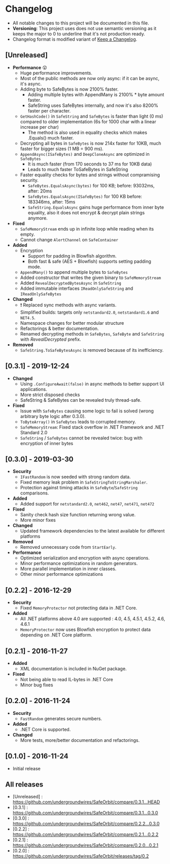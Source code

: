 ﻿# Changelog

- All notable changes to this project will be documented in this file.
- **Versioning**: This project uses does not use semantic versioning as it keeps the major to 0 to underline that it's not production ready.
- Changelog format is modified variant of [Keep a Changelog](https://keepachangelog.com/en/1.0.0/).

## [Unreleased]

- **Performance** 😲
  - Huge performance improvements.
  - Most of the public methods are now only async: if it can be async, it's async.
  - Adding byte to SafeBytes is now 2100% faster.
    - Adding multiple bytes with AppendMany is 2100% * byte amount faster.
    - SafeString uses SafeBytes internally, and now it's also 8200% faster per character.
  - `GetHashCode()` in `SafeString` and `SafeBytes` is faster than light (0 ms) compared to older implementation (6s for 1000 char with a linear increase per char)
    - The method is also used in equality checks which makes .Equals() much faster.
  - Decrypting all bytes in `SafeBytes` is now 214x faster for 10KB, much faster for bigger sizes (1 MB = 900 ms).
  - `AppendAsync(ISafeBytes)` and `DeepCloneAsync` are optimized in `SafeBytes`
    - It is much faster (from 170 seconds to 37 ms for 10KB data)
    - Leads to much faster ToSafeBytes in SafeString
  - Faster equality checks for bytes and strings without compramising security.
	- `SafeBytes.EqualsAsync(bytes)` for 100 KB; before: 93032ms, after: 20ms
	- `SafeBytes.EqualsAsync(ISafeBytes)` for 100 KB before: 183346ms, after: 15ms
    - `SafeString.EqualsAsync` gains huge performance from inner byte equality, also it does not encrypt & decrypt plain strings anymore.
- **Fixed**
  - `SafeMemoryStream` ends up in infinite loop while reading when its empty.
  - Cannot change `AlertChannel` on `SafeContainer`
- **Added**
  - Encryption
    - Support for padding in Blowfish algorithm.
    - Both fast & safe (AES + Blowfish) supports setting padding mode.
  - `AppendMany()` to append multiple bytes to `SafeBytes`
  - Added constructor that writes the given binary to `SafeMemoryStream`
  - Added `RevealDecryptedBytesAsync` in `SafeString`
  - Added immutable interfaces `IReadOnlySafeString` and `IReadOnlySafeBytes`
- **Changed**
  - ❗ Replaced sync methods with async variants.
  - Simplified builds: targets only `netstandard2.0`, `netstandard1.6` and `NET4.5`.
  - Namespace changes for better modular structure
  - Refactorings & better documentation.
  - Renamed decrypting methods in `SafeBytes`, `SafeByte` and `SafeString` with *RevealDecrypted* prefix.
- **Removed**
  - `SafeString.ToSafeBytesAsync` is removed because of its inefficiency.

## [0.3.1] - 2019-12-24

- **Changed**
  - Using `.ConfigureAwait(false)` in async methods to better support UI applications.
  - More strict disposed checks
  - SafeString & SafeBytes can be revealed truly thread-safe.
- **Fixed**
  - Issue with `SafeBytes` causing some logic to fail is solved (wrong arbitrary byte logic after 0.3.0).
  - `ToByteArray()` in `SafeBytes` leads to corrupted memory.
  - `SafeMemoryStream`: Fixed stack overflow in .NET Framework and .NET Standard 2.0
  - `SafeString` / `SafeBytes` cannot be revealed twice: bug with encryption of inner bytes

## [0.3.0] - 2019-03-30

- **Security**
  - `IFastRandom` is now seeded with strong random data.
  - Fixed memory leak problem in `SafeStringToStringMarshaler`.
  - Protection against timing attacks in `SafeByte`/`SafeString` comparisons.
- **Added**
  - Added support for `netstandard2.0`, `net462`, `net47`, `net471`, `net472`
- **Fixed**
  - Sanity check hash size function returning wrong value.
  - More minor fixes
- **Changed**
  - Updated framework dependencies to the latest available for different platforms
- **Removed**
  - Removed unnecessary code from `StartEarly`.
- **Performance**
  - Optimized serialization and encryption with async operations.
  - Minor performance optimizations in random generators.
  - More parallel implementation in inner classes.
  - Other minor performance optimizations

## [0.2.2] - 2016-12-29

- **Security**
  - Fixed `MemoryProtector` not protecting data in .NET Core.
- **Added**
  - All .NET platforms above 4.0 are supported : 4.0, 4.5, 4.5.1, 4.5.2, 4.6, 4.6.1
  - `MemoryProtector` now uses Blowfish encryption to protect data depending on .NET Core platform.

## [0.2.1] - 2016-11-27

- **Added**
  - XML documentation is included in NuGet package.
- **Fixed**
  - Not being able to read IL-bytes in .NET Core
  - Minor bug fixes

## [0.2.0] - 2016-11-24

- **Security**
  - `FastRandom` generates secure numbers.
- **Added**
  - .NET Core is supported.
- **Changed**
  - More tests, more/better documentation and refactorings.

## [0.1.0] - 2016-11-24

- Initial release

## All releases

- [Unreleased] : https://github.com/undergroundwires/SafeOrbit/compare/0.3.1...HEAD
- [0.3.1] : https://github.com/undergroundwires/SafeOrbit/compare/0.3.1...0.3.0
- [0.3.0] : https://github.com/undergroundwires/SafeOrbit/compare/0.2.2...0.3.0
- [0.2.2] : https://github.com/undergroundwires/SafeOrbit/compare/0.2.1...0.2.2
- [0.2.1] : https://github.com/undergroundwires/SafeOrbit/compare/0.2.0...0.2.1
- [0.2.0] : https://github.com/undergroundwires/SafeOrbit/releases/tag/0.2
